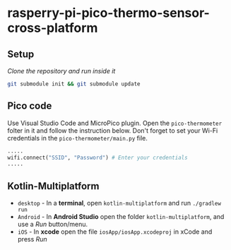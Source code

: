 # rasperry-pi-pico-thermo-sensor-cross-platform

## Setup

*Clone the repository and run inside it* 

```bash
git submodule init && git submodule update
```
## Pico code

Use Visual Studio Code and MicroPico plugin. Open the `pico-thermometer` folter in it and follow the instruction below. 
Don't forget to set your Wi-Fi credentials in the `pico-thermometer/main.py` file.

```python
.....
wifi.connect("SSID", "Password") # Enter your credentials
.....
```

## Kotlin-Multiplatform

* `desktop` - In a **terminal**, open `kotlin-multiplatform` and run `./gradlew run`
* `Android` - In **Android Studio** open the folder `kotlin-multiplatform`, and use a *Run* button/menu.
* `iOS` - In **xcode** open the file `iosApp/iosApp.xcodeproj` in xCode and press *Run* 